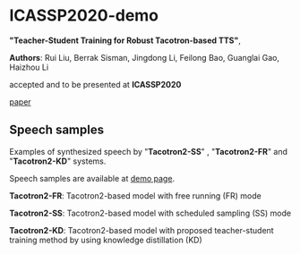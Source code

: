 # ICASSP2020-demo

__"Teacher-Student Training for Robust Tacotron-based TTS"__,


__Authors__: Rui Liu, Berrak Sisman, Jingdong Li, Feilong Bao, Guanglai Gao, Haizhou Li

accepted and to be presented at __ICASSP2020__

[paper](https://arxiv.org/pdf/1911.02839.pdf)


## Speech samples

Examples of synthesized speech by "__Tacotron2-SS__" , "__Tacotron2-FR__" and "__Tacotron2-KD__" systems.



Speech samples are available at   [demo page](https://ttslr.github.io/ICASSP2020/).



__Tacotron2-FR__: Tacotron2-based model with free running (FR) mode


__Tacotron2-SS__: Tacotron2-based model with scheduled sampling (SS) mode


__Tacotron2-KD__: Tacotron2-based model with proposed teacher-student training method by using knowledge distillation (KD)







